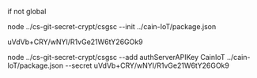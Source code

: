 if not global

node ../cs-git-secret-crypt/csgsc --init ../cain-IoT/package.json

uVdVb+CRY/wNYI/R1vGe21W6tY26GOk9

 node ../cs-git-secret-crypt/csgsc --add authServerAPIKey CainIoT ../cain-IoT/package.json --secret uVdVb+CRY/wNYI/R1vGe21W6tY26GOk9